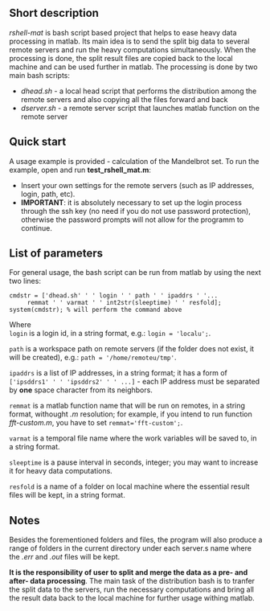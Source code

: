 ## Short description

*rshell-mat* is bash script based project that helps to ease heavy data processing in matlab. Its main idea is to send the split big data to several remote servers and run the heavy computations simultaneously. When the processing is done, the split result files are copied back to the local machine and can be used further in matlab. The processing is done by two main bash scripts:  
* *dhead.sh* - a local head script that performs the distribution among the remote servers and also copying all the files forward and back  
* *dserver.sh* - a remote server script that launches matlab function on the remote server  

## Quick start

A usage example is provided - calculation of the Mandelbrot set. To run the example, open and run **test_rshell_mat.m**:  
* Insert your own settings for the remote servers (such as IP addresses, login, path, etc).  
* **IMPORTANT**: it is absolutely necessary to set up the login process through the ssh key (no need if you do not use password protection), otherwise the password prompts will not allow for the programm to continue.  

## List of parameters  

For general usage, the bash script can be run from matlab by using the next two lines:  
```  
cmdstr = ['dhead.sh' ' ' login ' ' path ' ' ipaddrs ' '...
	 remmat ' ' varmat ' ' int2str(sleeptime) ' ' resfold];  
system(cmdstr); % will perform the command above
```  
Where  
`login` is a login id, in a string format, e.g.: `login = 'localu';`.   

`path` is a workspace path on remote servers (if the folder does not exist, it will be created), e.g.: `path = '/home/remoteu/tmp'`.   

`ipaddrs` is a list of IP addresses, in a string format; it has a form of `['ipsddrs1' ' ' 'ipsddrs2' ' ' ...]` - each IP address must be separated by **one** space character from its neighbors.  
 
`remmat` is a matlab function name that will be run on remotes, in a string format, withought *.m* resolution; for example, if you intend to run function *fft-custom.m*, you have to set `remmat='fft-custom';`.   

`varmat` is a temporal file name where the work variables will be saved to, in a string format.   

`sleeptime` is a pause interval in seconds, integer; you may want to increase it for heavy data computations.    

`resfold` is a name of a folder on local machine where the essential result files will be kept, in a string format.  

## Notes  

Besides the forementioned folders and files, the program will also produce a range of folders in the current directory under each server.s name where the *.err* and *.out* files will be kept.

**It is the responsibility of user to split and merge the data as a pre- and after- data processing**. The main task of the distribution bash is to tranfer the split data to the servers, run the necessary computations and bring all the result data back to the local machine for further usage withing matlab.  



